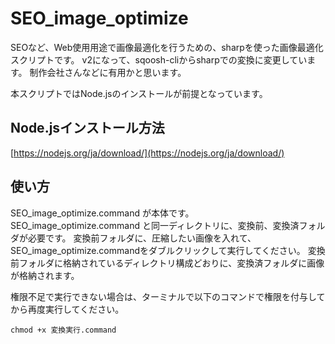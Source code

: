 # SEO_image_optimize

SEOなど、Web使用用途で画像最適化を行うための、sharpを使った画像最適化スクリプトです。
v2になって、sqoosh-cliからsharpでの変換に変更しています。
制作会社さんなどに有用かと思います。

本スクリプトではNode.jsのインストールが前提となっています。


## Node.jsインストール方法

[https://nodejs.org/ja/download/](https://nodejs.org/ja/download/)


## 使い方

SEO_image_optimize.command が本体です。
SEO_image_optimize.command と同一ディレクトリに、変換前、変換済フォルダが必要です。
変換前フォルダに、圧縮したい画像を入れて、SEO_image_optimize.commandをダブルクリックして実行してください。
変換前フォルダに格納されているディレクトリ構成どおりに、変換済フォルダに画像が格納されます。

権限不足で実行できない場合は、ターミナルで以下のコマンドで権限を付与してから再度実行してください。

```
chmod +x 変換実行.command
```
